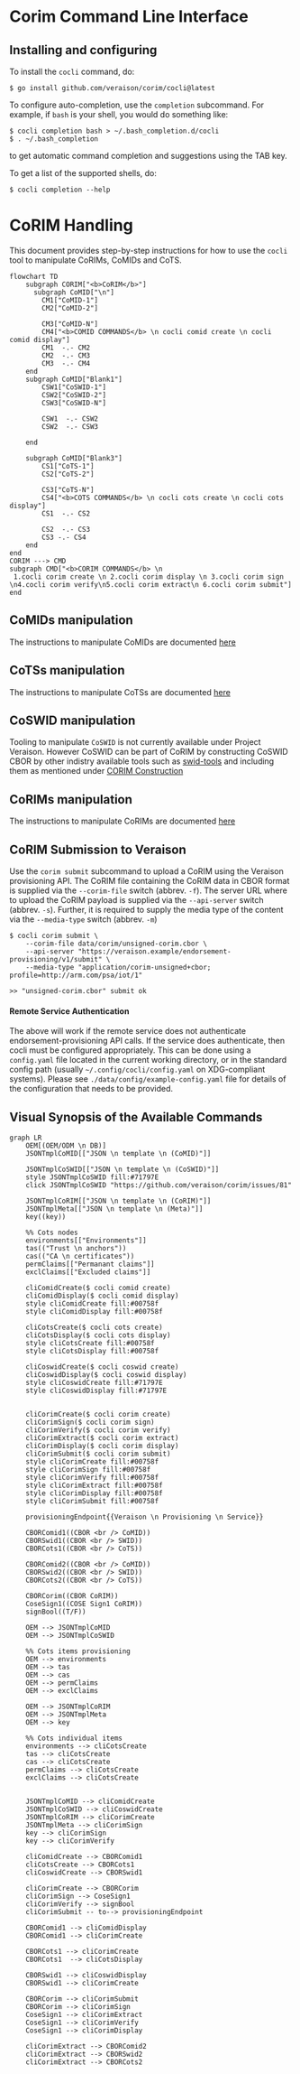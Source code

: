# Corim Command Line Interface

## Installing and configuring

To install the `cocli` command, do:
```
$ go install github.com/veraison/corim/cocli@latest
```

To configure auto-completion, use the `completion` subcommand.  For example, if
`bash` is your shell, you would do something like:
```
$ cocli completion bash > ~/.bash_completion.d/cocli
$ . ~/.bash_completion
```
to get automatic command completion and suggestions using the TAB key.

To get a list of the supported shells, do:
```
$ cocli completion --help
```
# CoRIM Handling
This document provides step-by-step instructions for how to use the `cocli` tool to manipulate CoRIMs, CoMIDs and CoTS.

``` mermaid
flowchart TD
    subgraph CORIM["<b>CoRIM</b>"]
      subgraph CoMID["\n"]
        CM1["CoMID-1"]
        CM2["CoMID-2"]

        CM3["CoMID-N"]
        CM4["<b>COMID COMMANDS</b> \n cocli comid create \n cocli comid display"]
        CM1  -.- CM2
        CM2  -.- CM3
        CM3  -.- CM4
    end
    subgraph CoMID["Blank1"]
        CSW1["CoSWID-1"]
        CSW2["CoSWID-2"]
        CSW3["CoSWID-N"]

        CSW1  -.- CSW2
        CSW2  -.- CSW3
   
    end

    subgraph CoMID["Blank3"]
        CS1["CoTS-1"]
        CS2["CoTS-2"]
       
        CS3["CoTS-N"]
        CS4["<b>COTS COMMANDS</b> \n cocli cots create \n cocli cots display"]
        CS1  -.- CS2

        CS2  -.- CS3
        CS3 -.- CS4
    end
end
CORIM ---> CMD
subgraph CMD["<b>CORIM COMMANDS</b> \n
 1.cocli corim create \n 2.cocli corim display \n 3.cocli corim sign \n4.cocli corim verify\n5.cocli corim extract\n 6.cocli corim submit"]
end

```

## CoMIDs manipulation
The instructions to manipulate CoMIDs are documented [here](COMID.md)

## CoTSs manipulation
The instructions to manipulate CoTSs are documented [here](COTS.md)

## CoSWID manipulation
Tooling to manipulate `CoSWID` is not currently available under Project Veraison.
However CoSWID can be part of CoRIM by constructing CoSWID CBOR by other indistry available
tools such as [swid-tools](https://github.com/usnistgov/swid-tools) and including them
as mentioned under [CORIM Construction](CORIM.md)

## CoRIMs manipulation
The instructions to manipulate CoRIMs are documented [here](CORIM.md)

## CoRIM Submission to Veraison

Use the `corim submit` subcommand to upload a CoRIM using the Veraison provisioning API.
The CoRIM file containing the CoRIM data in CBOR format is supplied via the
`--corim-file` switch (abbrev. `-f`). The server URL where to upload the CoRIM
payload is supplied via the `--api-server` switch (abbrev. `-s`).
Further, it is required to supply the media type of the content via the
`--media-type` switch (abbrev. `-m`)
```
$ cocli corim submit \
    --corim-file data/corim/unsigned-corim.cbor \
    --api-server "https://veraison.example/endorsement-provisioning/v1/submit" \
    --media-type "application/corim-unsigned+cbor; profile=http://arm.com/psa/iot/1"

>> "unsigned-corim.cbor" submit ok
```

#### Remote Service Authentication

The above will work if the remote service does not authenticate
endorsement-provisioning API calls. If the service does authenticate, then
cocli must be configured appropriately. This can be done using a `config.yaml`
file located in the current working directory, or in the standard config
path (usually `~/.config/cocli/config.yaml` on XDG-compliant systems). Please
see `./data/config/example-config.yaml` file for details of the configuration
that needs to be provided.

## Visual Synopsis of the Available Commands

```mermaid
graph LR
    OEM[(OEM/ODM \n DB)]
    JSONTmplCoMID[["JSON \n template \n (CoMID)"]]

    JSONTmplCoSWID[["JSON \n template \n (CoSWID)"]]
    style JSONTmplCoSWID fill:#71797E
    click JSONTmplCoSWID "https://github.com/veraison/corim/issues/81"

    JSONTmplCoRIM[["JSON \n template \n (CoRIM)"]]
    JSONTmplMeta[["JSON \n template \n (Meta)"]]
    key((key))

    %% Cots nodes
    environments[["Environments"]]
    tas(("Trust \n anchors"))
    cas(("CA \n certificates"))
    permClaims[["Permanant claims"]]
    exclClaims[["Excluded claims"]]

    cliComidCreate($ cocli comid create)
    cliComidDisplay($ cocli comid display)
    style cliComidCreate fill:#00758f
    style cliComidDisplay fill:#00758f

    cliCotsCreate($ cocli cots create)
    cliCotsDisplay($ cocli cots display)
    style cliCotsCreate fill:#00758f
    style cliCotsDisplay fill:#00758f

    cliCoswidCreate($ cocli coswid create)
    cliCoswidDisplay($ cocli coswid display)
    style cliCoswidCreate fill:#71797E
    style cliCoswidDisplay fill:#71797E


    cliCorimCreate($ cocli corim create)
    cliCorimSign($ cocli corim sign)
    cliCorimVerify($ cocli corim verify)
    cliCorimExtract($ cocli corim extract)
    cliCorimDisplay($ cocli corim display)
    cliCorimSubmit($ cocli corim submit)
    style cliCorimCreate fill:#00758f
    style cliCorimSign fill:#00758f
    style cliCorimVerify fill:#00758f
    style cliCorimExtract fill:#00758f
    style cliCorimDisplay fill:#00758f
    style cliCorimSubmit fill:#00758f

    provisioningEndpoint{{Veraison \n Provisioning \n Service}}

    CBORComid1((CBOR <br /> CoMID))
    CBORSwid1((CBOR <br /> SWID))
    CBORCots1((CBOR <br /> CoTS))

    CBORComid2((CBOR <br /> CoMID))
    CBORSwid2((CBOR <br /> SWID))
    CBORCots2((CBOR <br /> CoTS))

    CBORCorim((CBOR CoRIM))
    CoseSign1((COSE Sign1 CoRIM))
    signBool((T/F))

    OEM --> JSONTmplCoMID
    OEM --> JSONTmplCoSWID

    %% Cots items provisioning
    OEM --> environments
    OEM --> tas
    OEM --> cas
    OEM --> permClaims
    OEM --> exclClaims

    OEM --> JSONTmplCoRIM
    OEM --> JSONTmplMeta
    OEM --> key

    %% Cots individual items
    environments --> cliCotsCreate
    tas --> cliCotsCreate
    cas --> cliCotsCreate
    permClaims --> cliCotsCreate
    exclClaims --> cliCotsCreate


    JSONTmplCoMID --> cliComidCreate
    JSONTmplCoSWID --> cliCoswidCreate
    JSONTmplCoRIM --> cliCorimCreate
    JSONTmplMeta --> cliCorimSign
    key --> cliCorimSign
    key --> cliCorimVerify

    cliComidCreate --> CBORComid1
    cliCotsCreate --> CBORCots1
    cliCoswidCreate --> CBORSwid1

    cliCorimCreate --> CBORCorim
    cliCorimSign --> CoseSign1
    cliCorimVerify --> signBool
    cliCorimSubmit -- to--> provisioningEndpoint

    CBORComid1 --> cliComidDisplay
    CBORComid1 --> cliCorimCreate

    CBORCots1 --> cliCorimCreate
    CBORCots1  --> cliCotsDisplay

    CBORSwid1 --> cliCoswidDisplay
    CBORSwid1 --> cliCorimCreate

    CBORCorim --> cliCorimSubmit
    CBORCorim --> cliCorimSign
    CoseSign1 --> cliCorimExtract
    CoseSign1 --> cliCorimVerify
    CoseSign1 --> cliCorimDisplay

    cliCorimExtract --> CBORComid2
    cliCorimExtract --> CBORSwid2
    cliCorimExtract --> CBORCots2
```
